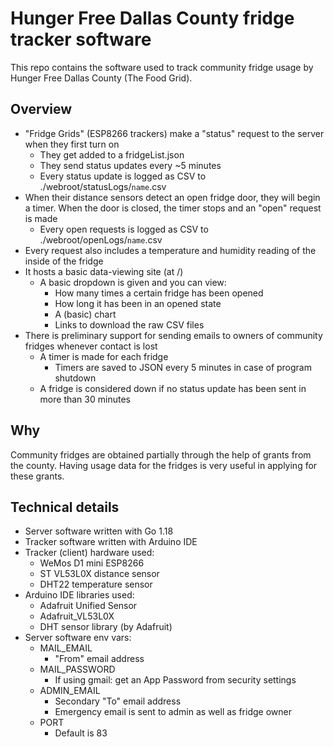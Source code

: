 # Hunger Free Dallas County fridge tracker software

This repo contains the software used to track community fridge usage by Hunger Free Dallas County (The Food Grid).

## Overview

-	"Fridge Grids" (ESP8266 trackers) make a "status" request to the server when they first turn on
	-	They get added to a fridgeList.json
	-	They send status updates every ~5 minutes
	-	Every status update is logged as CSV to ./webroot/statusLogs/`name`.csv
-	When their distance sensors detect an open fridge door, they will begin a timer. When the door is closed, the timer stops and an "open" request is made
	-	Every open requests is logged as CSV to ./webroot/openLogs/`name`.csv
-	Every request also includes a temperature and humidity reading of the inside of the fridge
-	It hosts a basic data-viewing site (at /)
	-	A basic dropdown is given and you can view:
		-	How many times a certain fridge has been opened
		-	How long it has been in an opened state
		-	A (basic) chart
		-	Links to download the raw CSV files
-	There is preliminary support for sending emails to owners of community fridges whenever contact is lost
	-	A timer is made for each fridge
		-	Timers are saved to JSON every 5 minutes in case of program shutdown
	-	A fridge is considered down if no status update has been sent in more than 30 minutes

## Why

Community fridges are obtained partially through the help of grants from the county. Having usage data for the fridges is very useful in applying for these grants.

## Technical details

-	Server software written with Go 1.18
-	Tracker software written with Arduino IDE
-	Tracker (client) hardware used:
	-	WeMos D1 mini ESP8266
	-	ST VL53L0X distance sensor
	-	DHT22 temperature sensor
-	Arduino IDE libraries used:
	-	Adafruit Unified Sensor
	-	Adafruit_VL53L0X
	-	DHT sensor library (by Adafruit)
-	Server software env vars:
	-	MAIL_EMAIL
		-	"From" email address
	-	MAIL_PASSWORD
		-	If using gmail: get an App Password from security settings
	-	ADMIN_EMAIL
		-	Secondary "To" email address
		-	Emergency email is sent to admin as well as fridge owner
	-	PORT
		-	Default is 83
